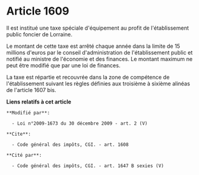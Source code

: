 # Article 1609

Il est institué une taxe spéciale d'équipement au profit de l'établissement public foncier de Lorraine. 

Le montant de cette taxe est arrêté chaque année dans la limite de 15 millions d'euros par le conseil d'administration de
l'établissement public et notifié au ministre de l'économie et des finances. Le montant maximum ne peut être modifié que par
une loi de finances. 

La taxe est répartie et recouvrée dans la zone de compétence de l'établissement suivant les règles définies aux troisième à
sixième alinéas de l'article 1607 bis.

**Liens relatifs à cet article**

	**Modifié par**:

	  - Loi n°2009-1673 du 30 décembre 2009 - art. 2 (V)

	**Cite**:

	  - Code général des impôts, CGI. - art. 1608

	**Cité par**:

	  - Code général des impôts, CGI. - art. 1647 B sexies (V)
